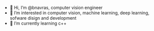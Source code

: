 - 👋 Hi, I’m @bnavras, computer vision engineer
- 👀 I’m interested in computer vision, machine learning, deep learning, sofware disign and development
- 🌱 I’m currently learning c++

<!---
bnavras/bnavras is a ✨ special ✨ repository because its `README.md` (this file) appears on your GitHub profile.
You can click the Preview link to take a look at your changes. 
TODO: 
- добавить картинки/диаграммы 
- кнопки-контакты, кнопки-ссылки
--->
